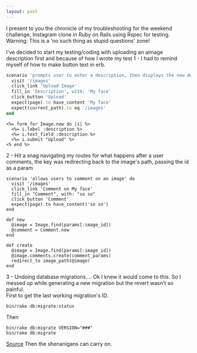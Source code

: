 ```yaml
---
layout: post
---
```

I present to you the chronicle of my troubleshooting for the weekend challenge, Instagram clone in Ruby on Rails using Rspec for testing.  Warning: This is a 'no such thing as stupid questions' zone!

<!--more-->

I've decided to start my testing/coding with uploading an aimage description first and because of how I wrote my test 
1 - I had to remind myself of how to make button text in erb.

```ruby
scenario 'prompts user to enter a description, then displays the new description' do
  visit '/images'
  click_link 'Upload Image'
  fill_in 'Description', with: 'My face'
  click_button 'Upload'
  expect(page).to have_content 'My face'
  expect(current_path).to eq '/images'
end
```  
```
<%= form_for Image.new do |i| %>
  <%= i.label :description %>
  <%= i.text_field :description %>
  <%= i.submit "Upload" %>
<% end %>
```

2 - Hit a snag navigating my routes for what happens after a user comments, the key was redirecting back to the image's path, passing the id as a param

```
scenario 'allows users to comment on an image' do
  visit '/images'
  click_link 'Comment on My face'
  fill_in "Comment", with: "so so"
  click_button 'Comment'
  expect(page).to have_content('so so')
end
```

```
def new
  @image = Image.find(params[:image_id])
  @comment = Comment.new
end

def create
  @image = Image.find(params[:image_id])
  @image.comments.create(comment_params)
  redirect_to image_path(@image)
end
```

3 - Undoing database migrations.... Ok I knew it would come to this.  So I messed up while generating a new migration but the revert wasn't so painful.  
First to get the last working migration's ID.

```
bin/rake db:migrate:status
```

Then

```
bin/rake db:migrate VERSION="###"
bin/rake db:migrate
```

[Source](http://stackoverflow.com/questions/3872586/how-to-delete-migration-files-in-rails-3) Then the shenanigans can carry on.
